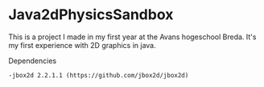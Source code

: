# Java2dPhysicsSandbox

This is a project I made in my first year at the Avans hogeschool Breda. It's my first experience with 2D graphics in java.

Dependencies
    
    -jbox2d 2.2.1.1 (https://github.com/jbox2d/jbox2d)
